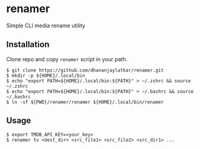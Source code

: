 # renamer

Simple CLI media rename utility

## Installation

Clone repo and copy `renamer` script in your path.

```shell
$ git clone https://github.com/dhananjaylatkar/renamer.git
$ mkdir -p ${HOME}/.local/bin
$ echo "export PATH=${HOME}/.local/bin:${PATH}" > ~/.zshrc && source ~/.zshrc
$ echo "export PATH=${HOME}/.local/bin:${PATH}" > ~/.bashrc && source ~/.bashrc
$ ln -sf ${PWD}/renamer/renamer ${HOME}/.local/bin/renamer
```

## Usage

```shell
$ export TMDB_API_KEY=<your_key>
$ renamer tv <dest_dir> <src_file1> <src_file2> <src_dir1> ...
```
